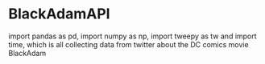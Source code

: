 # BlackAdamAPI
import pandas as pd, import numpy as np, import tweepy as tw and  import time, which is all collecting data from twitter about the DC comics movie BlackAdam
